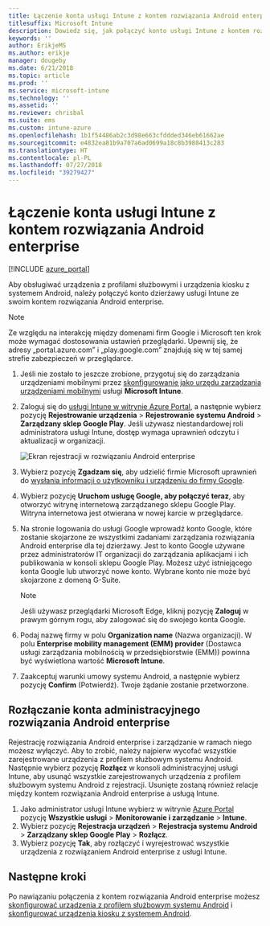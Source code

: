 ```yaml
---
title: Łączenie konta usługi Intune z kontem rozwiązania Android enterprise
titlesuffix: Microsoft Intune
description: Dowiedz się, jak połączyć konto usługi Intune z kontem rozwiązania Android enterprise.
keywords: ''
author: ErikjeMS
ms.author: erikje
manager: dougeby
ms.date: 6/21/2018
ms.topic: article
ms.prod: ''
ms.service: microsoft-intune
ms.technology: ''
ms.assetid: ''
ms.reviewer: chrisbal
ms.suite: ems
ms.custom: intune-azure
ms.openlocfilehash: 1b1f54486ab2c3d98e663cfddded346eb61662ae
ms.sourcegitcommit: e4832ea81b9a707a6ad0699a18c8b3988413c283
ms.translationtype: HT
ms.contentlocale: pl-PL
ms.lasthandoff: 07/27/2018
ms.locfileid: "39279427"
---
```

# <a name="connect-your-intune-account-to-your-android-enterprise-account"></a>Łączenie konta usługi Intune z kontem rozwiązania Android enterprise

[!INCLUDE [azure_portal](./includes/azure_portal.md)]

Aby obsługiwać urządzenia z profilami służbowymi i urządzenia kiosku z systemem Android, należy połączyć konto dzierżawy usługi Intune ze swoim kontem rozwiązania Android enterprise. 

> [!NOTE]
> Ze względu na interakcję między domenami firm Google i Microsoft ten krok może wymagać dostosowania ustawień przeglądarki.  Upewnij się, że adresy „portal.azure.com” i „play.google.com” znajdują się w tej samej strefie zabezpieczeń w przeglądarce.

1. Jeśli nie zostało to jeszcze zrobione, przygotuj się do zarządzania urządzeniami mobilnymi przez [skonfigurowanie jako urzędu zarządzania urządzeniami mobilnymi](mdm-authority-set.md) usługi **Microsoft Intune**.
2. Zaloguj się do [usługi Intune w witrynie Azure Portal](https://aka.ms/intuneportal), a następnie wybierz pozycję **Rejestrowanie urządzenia** > **Rejestrowanie systemu Android** > **Zarządzany sklep Google Play**.  Jeśli używasz niestandardowej roli administratora usługi Intune, dostęp wymaga uprawnień odczytu i aktualizacji w organizacji.
   
   ![Ekran rejestracji w rozwiązaniu Android enterprise](./media/android-work-bind.png)

3. Wybierz pozycję **Zgadzam się**, aby udzielić firmie Microsoft uprawnień do [wysłania informacji o użytkowniku i urządzeniu do firmy Google](data-intune-sends-to-google.md). 
   
4. Wybierz pozycję **Uruchom usługę Google, aby połączyć teraz**, aby otworzyć witrynę internetową zarządzanego sklepu Google Play. Witryna internetowa jest otwierana w nowej karcie w przeglądarce.
  
5. Na stronie logowania do usługi Google wprowadź konto Google, które zostanie skojarzone ze wszystkimi zadaniami zarządzania rozwiązania Android enterprise dla tej dzierżawy. Jest to konto Google używane przez administratorów IT organizacji do zarządzania aplikacjami i ich publikowania w konsoli sklepu Google Play. Możesz użyć istniejącego konta Google lub utworzyć nowe konto. Wybrane konto nie może być skojarzone z domeną G-Suite.
    
    > [!Note]
    > Jeśli używasz przeglądarki Microsoft Edge, kliknij pozycję **Zaloguj** w prawym górnym rogu, aby zalogować się do swojego konta Google.

6. Podaj nazwę firmy w polu **Organization name** (Nazwa organizacji). W polu **Enterprise mobility management (EMM) provider** (Dostawca usługi zarządzania mobilnością w przedsiębiorstwie (EMM)) powinna być wyświetlona wartość **Microsoft Intune**.

7. Zaakceptuj warunki umowy systemu Android, a następnie wybierz pozycję **Confirm** (Potwierdź). Twoje żądanie zostanie przetworzone.

## <a name="disconnect-your-android-enterprise-administrative-account"></a>Rozłączanie konta administracyjnego rozwiązania Android enterprise

Rejestrację rozwiązania Android enterprise i zarządzanie w ramach niego możesz wyłączyć. Aby to zrobić, należy najpierw wycofać wszystkie zarejestrowane urządzenia z profilem służbowym systemu Android. Następnie wybierz pozycję **Rozłącz** w konsoli administracyjnej usługi Intune, aby usunąć wszystkie zarejestrowanych urządzenia z profilem służbowym systemu Android z rejestracji. Usunięte zostaną również relacje między kontem rozwiązania Android enterprise a usługą Intune.

1. Jako administrator usługi Intune wybierz w witrynie [Azure Portal](https://portal.azure.com) pozycję **Wszystkie usługi** > **Monitorowanie i zarządzanie** > **Intune**.
2. Wybierz pozycję **Rejestracja urządzeń** > **Rejestracja systemu Android** > **Zarządzany sklep Google Play** > **Rozłącz**.
3. Wybierz pozycję **Tak**, aby rozłączyć i wyrejestrować wszystkie urządzenia z rozwiązaniem Android enterprise z usługi Intune.

## <a name="next-steps"></a>Następne kroki

Po nawiązaniu połączenia z kontem rozwiązania Android enterprise możesz [skonfigurować urządzenia z profilem służbowym systemu Android](android-work-profile-enroll.md) i [skonfigurować urządzenia kiosku z systemem Android](android-kiosk-enroll.md).
